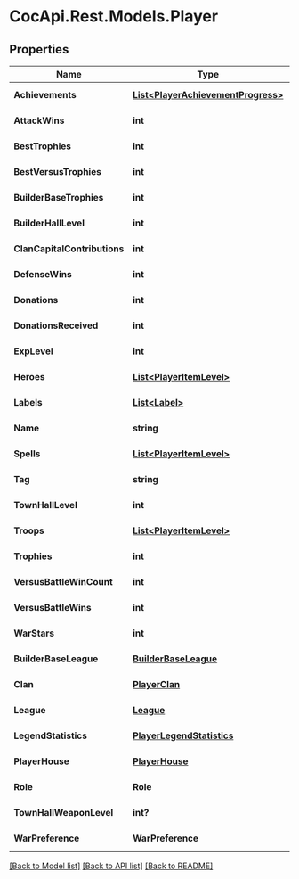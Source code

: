 # CocApi.Rest.Models.Player

## Properties

Name | Type | Description | Notes
------------ | ------------- | ------------- | -------------
**Achievements** | [**List&lt;PlayerAchievementProgress&gt;**](PlayerAchievementProgress.md) |  | [optional] [readonly] 
**AttackWins** | **int** |  | [optional] [readonly] 
**BestTrophies** | **int** |  | [optional] [readonly] 
**BestVersusTrophies** | **int** |  | [optional] [readonly] 
**BuilderBaseTrophies** | **int** |  | [optional] [readonly] 
**BuilderHallLevel** | **int** |  | [optional] [readonly] 
**ClanCapitalContributions** | **int** |  | [optional] [readonly] 
**DefenseWins** | **int** |  | [optional] [readonly] 
**Donations** | **int** |  | [optional] [readonly] 
**DonationsReceived** | **int** |  | [optional] [readonly] 
**ExpLevel** | **int** |  | [optional] [readonly] 
**Heroes** | [**List&lt;PlayerItemLevel&gt;**](PlayerItemLevel.md) |  | [optional] [readonly] 
**Labels** | [**List&lt;Label&gt;**](Label.md) |  | [optional] [readonly] 
**Name** | **string** |  | [optional] [readonly] 
**Spells** | [**List&lt;PlayerItemLevel&gt;**](PlayerItemLevel.md) |  | [optional] [readonly] 
**Tag** | **string** |  | [optional] [readonly] 
**TownHallLevel** | **int** |  | [optional] [readonly] 
**Troops** | [**List&lt;PlayerItemLevel&gt;**](PlayerItemLevel.md) |  | [optional] [readonly] 
**Trophies** | **int** |  | [optional] [readonly] 
**VersusBattleWinCount** | **int** |  | [optional] [readonly] 
**VersusBattleWins** | **int** |  | [optional] [readonly] 
**WarStars** | **int** |  | [optional] [readonly] 
**BuilderBaseLeague** | [**BuilderBaseLeague**](BuilderBaseLeague.md) |  | [optional] [readonly] 
**Clan** | [**PlayerClan**](PlayerClan.md) |  | [optional] [readonly] 
**League** | [**League**](League.md) |  | [optional] [readonly] 
**LegendStatistics** | [**PlayerLegendStatistics**](PlayerLegendStatistics.md) |  | [optional] [readonly] 
**PlayerHouse** | [**PlayerHouse**](PlayerHouse.md) |  | [optional] [readonly] 
**Role** | **Role** |  | [optional] [readonly] 
**TownHallWeaponLevel** | **int?** |  | [optional] [readonly] 
**WarPreference** | **WarPreference** |  | [optional] [readonly] 

[[Back to Model list]](../../README.md#documentation-for-models) [[Back to API list]](../../README.md#documentation-for-api-endpoints) [[Back to README]](../../README.md)

